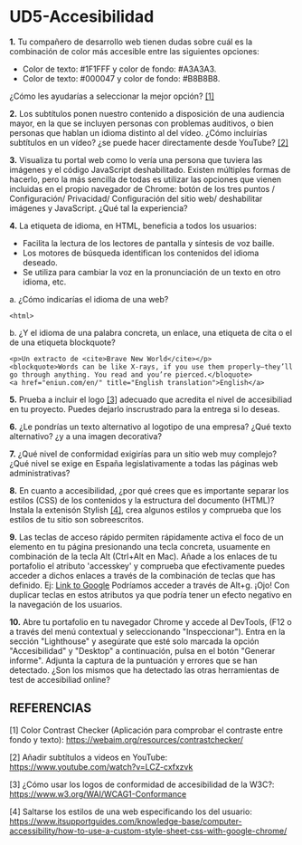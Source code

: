 # UD5-Accesibilidad

**1.** Tu compañero de desarrollo web tienen dudas sobre cuál es la combinación de color más accesible entre las siguientes opciones:

- Color de texto: #1F1FFF y color de fondo: #A3A3A3.
- Color de texto: #000047 y color de fondo: #B8B8B8.

¿Cómo les ayudarías a seleccionar la mejor opción? [[1]](#item1)

**2.** Los subtítulos ponen nuestro contenido a disposición de una audiencia mayor, en la que se incluyen personas con problemas auditivos, o bien personas que hablan un idioma distinto al del vídeo. ¿Cómo incluirías subtítulos en un vídeo? ¿se puede hacer directamente desde YouTube? [[2]](#item2)

**3.** Visualiza tu portal web como lo vería una persona que tuviera las imágenes y el código JavaScript deshabilitado. Existen múltiples formas de hacerlo, pero la más sencilla de todas es utilizar las opciones que vienen incluidas en el propio navegador de Chrome: botón de los tres puntos / Configuración/ Privacidad/ Configuración del sitio web/ deshabilitar imágenes y JavaScript. ¿Qué tal la experiencia?

**4.** La etiqueta de idioma, en HTML, beneficia a todos los usuarios:
- Facilita la lectura de los lectores de pantalla y síntesis de voz baille.
- Los motores de búsqueda identifican los contenidos del idioma deseado.
- Se utiliza para cambiar la voz en la pronunciación de un texto en otro idioma, etc.

a. ¿Cómo indicarías el idioma de una web?
```
<html>
```
b. ¿Y el idioma de una palabra concreta, un enlace, una etiqueta de cita o el de una etiqueta blockquote?
```
<p>Un extracto de <cite>Brave New World</cite></p>
<blockquote>Words can be like X-rays, if you use them properly—they’ll go through anything. You read and you’re pierced.</bloquote>
<a href="eniun.com/en/" title="English translation">English</a>
```

**5.** Prueba a incluir el logo [[3]](#item3) adecuado que acredita el nivel de accesibiliad en tu proyecto. Puedes dejarlo inscrustrado para la entrega si lo deseas.

**6.** ¿Le pondrías un texto alternativo al logotipo de una empresa? ¿Qué texto alternativo? ¿y a una imagen decorativa?

**7.** ¿Qué nivel de conformidad exigirías para un sitio web muy complejo? ¿Qué nivel se exige en España legislativamente a todas las páginas web administrativas?

**8.** En cuanto a accesibilidad, ¿por qué crees que es importante separar los estilos (CSS) de los contenidos y la estructura del documento (HTML)? Instala la extenisón Stylish [[4]](#item4), crea algunos estilos y comprueba que los estilos de tu sitio son sobreescritos.

**9.** Las teclas de acceso rápido permiten rápidamente activa el foco de un elemento en tu página presionando una tecla concreta, usuamente en combinación de la tecla Alt (Ctrl+Alt en Mac). Añade a los enlaces de tu portafolio el atributo 'accesskey' y comprueba que efectivamente puedes acceder a dichos enlaces a través de la combinación de teclas que has definido. Ej: <a href="google.com" accesskey="g">Link to Google</a> Podríamos acceder a través de Alt+g. ¡Ojo! Con duplicar teclas en estos atributos ya que podría tener un efecto negativo en la navegación de los usuarios.

**10.** Abre tu portafolio en tu navegador Chrome y accede al DevTools, (F12 o a través del menú contextual y seleccionando "Inspeccionar"). Entra en la sección "Lighthouse" y asegúrate que esté solo marcada la opción "Accesibilidad" y "Desktop" a continuación, pulsa en el botón "Generar informe". Adjunta la captura de la puntuación y errores que se han detectado. ¿Son los mismos que ha detectado las otras herramientas de test de accesibiliad online?


## REFERENCIAS
<a name="item1"></a>
[1] Color Contrast Checker (Aplicación para comprobar el contraste entre fondo y texto): https://webaim.org/resources/contrastchecker/

<a name="item2"></a>
[2] Añadir subtítulos a videos en YouTube: https://www.youtube.com/watch?v=LCZ-cxfxzvk

<a name="item3"></a>
[3] ¿Cómo usar los logos de conformidad de accesibilidad de la W3C?: https://www.w3.org/WAI/WCAG1-Conformance

<a name="item4"></a>
[4] Saltarse los estilos de una web especificando los del usuario: https://www.itsupportguides.com/knowledge-base/computer-accessibility/how-to-use-a-custom-style-sheet-css-with-google-chrome/
